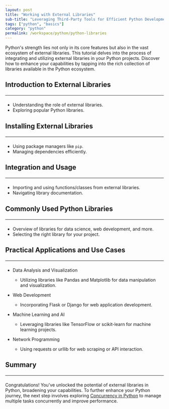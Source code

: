 ```yaml
---
layout: post
title: "Working with External Libraries"
sub-title: "Leveraging Third-Party Tools for Efficient Python Development"
tags: ["python", "basics"]
category: "python"
permalink: /workspace/python/python-libraries
---
```


Python's strength lies not only in its core features but also in the vast ecosystem of external libraries. This tutorial delves into the process of integrating and utilizing external libraries in your Python projects. Discover how to enhance your capabilities by tapping into the rich collection of libraries available in the Python ecosystem.

## Introduction to External Libraries <hr>
   - Understanding the role of external libraries.
   - Exploring popular Python libraries.

## Installing External Libraries <hr>
   - Using package managers like `pip`.
   - Managing dependencies efficiently.

## Integration and Usage <hr>
   - Importing and using functions/classes from external libraries.
   - Navigating library documentation.

## Commonly Used Python Libraries <hr>
   - Overview of libraries for data science, web development, and more.
   - Selecting the right library for your project.

## Practical Applications and Use Cases <hr>

- Data Analysis and Visualization
  - Utilizing libraries like Pandas and Matplotlib for data manipulation and visualization.

- Web Development
  - Incorporating Flask or Django for web application development.

- Machine Learning and AI
  - Leveraging libraries like TensorFlow or scikit-learn for machine learning projects.

- Network Programming
  - Using requests or urllib for web scraping or API interaction.

## Summary <hr>

Congratulations! You've unlocked the potential of external libraries in Python, broadening your capabilities. To further enhance your Python journey, the next step involves exploring [Concurrency in Python](/workspace/python/python-concurrency) to manage multiple tasks concurrently and improve performance.
